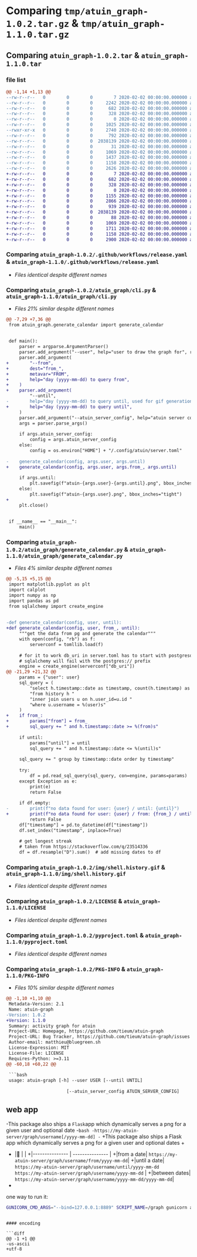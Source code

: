 # Comparing `tmp/atuin_graph-1.0.2.tar.gz` & `tmp/atuin_graph-1.1.0.tar.gz`

## Comparing `atuin_graph-1.0.2.tar` & `atuin_graph-1.1.0.tar`

### file list

```diff
@@ -1,14 +1,13 @@
--rw-r--r--   0        0        0        7 2020-02-02 00:00:00.000000 atuin_graph-1.0.2/.python-version
--rw-r--r--   0        0        0     2242 2020-02-02 00:00:00.000000 atuin_graph-1.0.2/requirements.txt
--rw-r--r--   0        0        0      682 2020-02-02 00:00:00.000000 atuin_graph-1.0.2/.github/workflows/release.yaml
--rw-r--r--   0        0        0      328 2020-02-02 00:00:00.000000 atuin_graph-1.0.2/.github/workflows/ruff.yaml
--rw-r--r--   0        0        0        0 2020-02-02 00:00:00.000000 atuin_graph-1.0.2/atuin_graph/__init__.py
--rw-r--r--   0        0        0     1025 2020-02-02 00:00:00.000000 atuin_graph-1.0.2/atuin_graph/cli.py
--rwxr-xr-x   0        0        0     2740 2020-02-02 00:00:00.000000 atuin_graph-1.0.2/atuin_graph/generate_calendar.py
--rw-r--r--   0        0        0      792 2020-02-02 00:00:00.000000 atuin_graph-1.0.2/atuin_graph/web.py
--rw-r--r--   0        0        0  2038139 2020-02-02 00:00:00.000000 atuin_graph-1.0.2/img/shell.history.gif
--rw-r--r--   0        0        0       31 2020-02-02 00:00:00.000000 atuin_graph-1.0.2/.gitignore
--rw-r--r--   0        0        0     1069 2020-02-02 00:00:00.000000 atuin_graph-1.0.2/LICENSE
--rw-r--r--   0        0        0     1437 2020-02-02 00:00:00.000000 atuin_graph-1.0.2/README.md
--rw-r--r--   0        0        0     1158 2020-02-02 00:00:00.000000 atuin_graph-1.0.2/pyproject.toml
--rw-r--r--   0        0        0     2626 2020-02-02 00:00:00.000000 atuin_graph-1.0.2/PKG-INFO
+-rw-r--r--   0        0        0        7 2020-02-02 00:00:00.000000 atuin_graph-1.1.0/.python-version
+-rw-r--r--   0        0        0      682 2020-02-02 00:00:00.000000 atuin_graph-1.1.0/.github/workflows/release.yaml
+-rw-r--r--   0        0        0      328 2020-02-02 00:00:00.000000 atuin_graph-1.1.0/.github/workflows/ruff.yaml
+-rw-r--r--   0        0        0        0 2020-02-02 00:00:00.000000 atuin_graph-1.1.0/atuin_graph/__init__.py
+-rw-r--r--   0        0        0     1155 2020-02-02 00:00:00.000000 atuin_graph-1.1.0/atuin_graph/cli.py
+-rw-r--r--   0        0        0     2866 2020-02-02 00:00:00.000000 atuin_graph-1.1.0/atuin_graph/generate_calendar.py
+-rw-r--r--   0        0        0      939 2020-02-02 00:00:00.000000 atuin_graph-1.1.0/atuin_graph/web.py
+-rw-r--r--   0        0        0  2038139 2020-02-02 00:00:00.000000 atuin_graph-1.1.0/img/shell.history.gif
+-rw-r--r--   0        0        0       88 2020-02-02 00:00:00.000000 atuin_graph-1.1.0/.gitignore
+-rw-r--r--   0        0        0     1069 2020-02-02 00:00:00.000000 atuin_graph-1.1.0/LICENSE
+-rw-r--r--   0        0        0     1711 2020-02-02 00:00:00.000000 atuin_graph-1.1.0/README.md
+-rw-r--r--   0        0        0     1158 2020-02-02 00:00:00.000000 atuin_graph-1.1.0/pyproject.toml
+-rw-r--r--   0        0        0     2900 2020-02-02 00:00:00.000000 atuin_graph-1.1.0/PKG-INFO
```

### Comparing `atuin_graph-1.0.2/.github/workflows/release.yaml` & `atuin_graph-1.1.0/.github/workflows/release.yaml`

 * *Files identical despite different names*

### Comparing `atuin_graph-1.0.2/atuin_graph/cli.py` & `atuin_graph-1.1.0/atuin_graph/cli.py`

 * *Files 21% similar despite different names*

```diff
@@ -7,29 +7,36 @@
 from atuin_graph.generate_calendar import generate_calendar
 
 
 def main():
     parser = argparse.ArgumentParser()
     parser.add_argument("--user", help="user to draw the graph for", required=True)
     parser.add_argument(
+        "--from",
+        dest="from_",
+        metavar="FROM",
+        help="day (yyyy-mm-dd) to query from",
+    )
+    parser.add_argument(
         "--until",
-        help="day (yyyy-mm-dd) to query until, used for gif generation",
+        help="day (yyyy-mm-dd) to query until",
     )
     parser.add_argument("--atuin_server_config", help="atuin server config path")
     args = parser.parse_args()
 
     if args.atuin_server_config:
         config = args.atuin_server_config
     else:
         config = os.environ["HOME"] + "/.config/atuin/server.toml"
 
-    generate_calendar(config, args.user, args.until)
+    generate_calendar(config, args.user, args.from_, args.until)
 
     if args.until:
         plt.savefig(f"atuin-{args.user}-{args.until}.png", bbox_inches="tight")
     else:
         plt.savefig(f"atuin-{args.user}.png", bbox_inches="tight")
+
     plt.close()
 
 
 if __name__ == "__main__":
     main()
```

### Comparing `atuin_graph-1.0.2/atuin_graph/generate_calendar.py` & `atuin_graph-1.1.0/atuin_graph/generate_calendar.py`

 * *Files 4% similar despite different names*

```diff
@@ -5,15 +5,15 @@
 import matplotlib.pyplot as plt
 import calplot
 import numpy as np
 import pandas as pd
 from sqlalchemy import create_engine
 
 
-def generate_calendar(config, user, until):
+def generate_calendar(config, user, from_, until):
     """get the data from pg and generate the calendar"""
     with open(config, "rb") as f:
         serverconf = tomllib.load(f)
 
     # for it to work db_uri in server.toml has to start with postgresql://
     # sqlalchemy will fail with the postgres:// prefix
     engine = create_engine(serverconf["db_uri"])
@@ -21,29 +21,32 @@
     params = {"user": user}
     sql_query = (
         "select h.timestamp::date as timestamp, count(h.timestamp) as activity "
         "from history h "
         "inner join users u on h.user_id=u.id "
         "where u.username = %(user)s"
     )
+    if from_:
+        params["from"] = from_
+        sql_query += " and h.timestamp::date >= %(from)s"
 
     if until:
         params["until"] = until
         sql_query += " and h.timestamp::date <= %(until)s"
 
     sql_query += " group by timestamp::date order by timestamp"
 
     try:
         df = pd.read_sql_query(sql_query, con=engine, params=params)
     except Exception as e:
         print(e)
         return False
 
     if df.empty:
-        print(f"no data found for user: {user} / until: {until}")
+        print(f"no data found for user: {user} / from: {from_} / until: {until}")
         return False
     df["timestamp"] = pd.to_datetime(df["timestamp"])
     df.set_index("timestamp", inplace=True)
 
     # get longest streak
     # taken from https://stackoverflow.com/q/23514336
     df = df.resample("D").sum()  # add missing dates to df
```

### Comparing `atuin_graph-1.0.2/img/shell.history.gif` & `atuin_graph-1.1.0/img/shell.history.gif`

 * *Files identical despite different names*

### Comparing `atuin_graph-1.0.2/LICENSE` & `atuin_graph-1.1.0/LICENSE`

 * *Files identical despite different names*

### Comparing `atuin_graph-1.0.2/pyproject.toml` & `atuin_graph-1.1.0/pyproject.toml`

 * *Files identical despite different names*

### Comparing `atuin_graph-1.0.2/PKG-INFO` & `atuin_graph-1.1.0/PKG-INFO`

 * *Files 10% similar despite different names*

```diff
@@ -1,10 +1,10 @@
 Metadata-Version: 2.1
 Name: atuin-graph
-Version: 1.0.2
+Version: 1.1.0
 Summary: activity graph for atuin
 Project-URL: Homepage, https://github.com/tieum/atuin-graph
 Project-URL: Bug Tracker, https://github.com/tieum/atuin-graph/issues
 Author-email: matthieu@bluegreen.sh
 License-Expression: MIT
 License-File: LICENSE
 Requires-Python: >=3.11
@@ -60,18 +60,22 @@
 
 ```bash
 usage: atuin-graph [-h] --user USER [--until UNTIL]
 
                       [--atuin_server_config ATUIN_SERVER_CONFIG]
 ```
 ##  web app
-This package also ships a `Flask`app which dynamically serves a png for a given user and optional date
-```bash
-https://my-atuin-server/graph/username[/yyyy-mm-dd]
-```
+This package also ships a Flask app which dynamically serves a png for a given user and optional dates
+
+ |📅️ | |
+|--------------- | --------------- |
+|from a date| `https://my-atuin-server/graph/username/from/yyyy-mm-dd`|
+|until a date| `https://my-atuin-server/graph/username/until/yyyy-mm-dd` <br/> `https://my-atuin-server/graph/username/yyyy-mm-dd` |
+|between dates| `https://my-atuin-server/graph/username/yyyy-mm-dd/yyyy-mm-dd`|
+
 
 one way to run it:
 
 ```bash
 GUNICORN_CMD_ARGS="--bind=127.0.0.1:8889" SCRIPT_NAME=/graph gunicorn atuin_graph.web:app
 ```
```

#### encoding

```diff
@@ -1 +1 @@
-us-ascii
+utf-8
```

